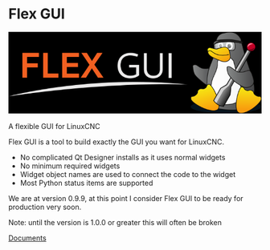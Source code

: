# Flex GUI

<img src='./examples/images/logo_submissions/FlexGUI-blackbg.png'>

A flexible GUI for LinuxCNC

Flex GUI is a tool to build exactly the GUI you want for LinuxCNC.

* No complicated Qt Designer installs as it uses normal widgets
* No minimum required widgets
* Widget object names are used to connect the code to the widget
* Most Python status items are supported

We are at version 0.9.9, at this point I consider Flex GUI to be ready for
production very soon.

Note: until the version is 1.0.0 or greater this will often be broken

[Documents](https://gnipsel.com/linuxcnc/flexgui/index.html)
